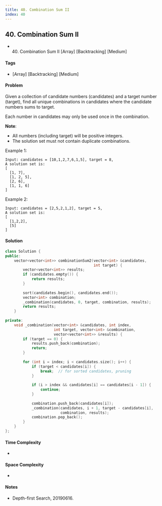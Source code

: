 ```yaml
---
title: 40. Combination Sum II
index: 40
---
```


## 40. Combination Sum II
- 40. Combination Sum II [Array] [Backtracking] [Medium]

#### Tags
- [Array] [Backtracking] [Medium]

#### Problem
Given a collection of candidate numbers (candidates) and a target number (target), find all unique combinations in candidates where the candidate numbers sums to target.

Each number in candidates may only be used once in the combination.

**Note**:

- All numbers (including target) will be positive integers.
- The solution set must not contain duplicate combinations.

Example 1:

    Input: candidates = [10,1,2,7,6,1,5], target = 8,
    A solution set is:
    [
      [1, 7],
      [1, 2, 5],
      [2, 6],
      [1, 1, 6]
    ]

Example 2:

    Input: candidates = [2,5,2,1,2], target = 5,
    A solution set is:
    [
      [1,2,2],
      [5]
    ]

#### Solution
``` C++
class Solution {
public:
    vector<vector<int>> combinationSum2(vector<int> &candidates, 
                                        int target) {
        vector<vector<int>> results;
        if (candidates.empty()) {
            return results;
        }
        
        sort(candidates.begin(), candidates.end());
        vector<int> combination;
        _combination(candidates, 0, target, combination, results);
        return results;
    }
    
private:
    void _combination(vector<int> &candidates, int index, 
                      int target, vector<int> &combination, 
                      vector<vector<int>> &results) {
        if (target == 0) {
            results.push_back(combination);
            return;
        }
        
        for (int i = index; i < candidates.size(); i++) {
            if (target < candidates[i]) {
                break;  // for sorted candidates, pruning
            }
            
            if (i > index && candidates[i] == candidates[i - 1]) {
                continue;
            }
            
            combination.push_back(candidates[i]);
            _combination(candidates, i + 1, target - candidates[i], 
                         combination, results);
            combination.pop_back();
        }
    }
};
```

#### Time Complexity
- 

#### Space Complexity
- 

#### Notes
- Depth-first Search, 20190616.
